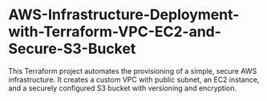 # AWS-Infrastructure-Deployment-with-Terraform-VPC-EC2-and-Secure-S3-Bucket
This Terraform project automates the provisioning of a simple, secure AWS infrastructure.   It creates a custom VPC with public subnet, an EC2 instance, and a securely configured S3 bucket with versioning and encryption.
